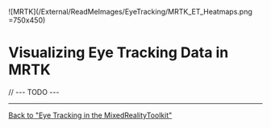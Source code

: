 ![MRTK](/External/ReadMeImages/EyeTracking/MRTK_ET_Heatmaps.png =750x450)

# Visualizing Eye Tracking Data in MRTK

// --- TODO ---


---
[Back to "Eye Tracking in the MixedRealityToolkit"](/Documentation/EyeTracking/EyeTracking_Main.md)